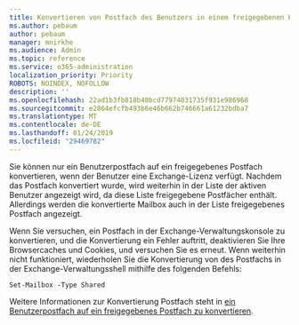 ```yaml
---
title: Konvertieren von Postfach des Benutzers in einem freigegebenen Postfach?
ms.author: pebaum
author: pebaum
manager: mnirkhe
ms.audience: Admin
ms.topic: reference
ms.service: o365-administration
localization_priority: Priority
ROBOTS: NOINDEX, NOFOLLOW
description: ''
ms.openlocfilehash: 22ad1b3fb818b40bcd77974031735f931e986968
ms.sourcegitcommit: e2864efcfb493b6e46b662b746661a61232bdba7
ms.translationtype: MT
ms.contentlocale: de-DE
ms.lasthandoff: 01/24/2019
ms.locfileid: "29469782"
---
```

Sie können nur ein Benutzerpostfach auf ein freigegebenes Postfach konvertieren, wenn der Benutzer eine Exchange-Lizenz verfügt. Nachdem das Postfach konvertiert wurde, wird weiterhin in der Liste der aktiven Benutzer angezeigt wird, da diese Liste freigegebene Postfächer enthält. Allerdings werden die konvertierte Mailbox auch in der Liste freigegebenes Postfach angezeigt. 
  
Wenn Sie versuchen, ein Postfach in der Exchange-Verwaltungskonsole zu konvertieren, und die Konvertierung ein Fehler auftritt, deaktivieren Sie Ihre Browsercaches und Cookies, und versuchen Sie es erneut. Wenn weiterhin nicht funktioniert, wiederholen Sie die Konvertierung von des Postfachs in der Exchange-Verwaltungsshell mithilfe des folgenden Befehls:
  
```
Set-Mailbox -Type Shared
```

Weitere Informationen zur Konvertierung Postfach steht in [ein Benutzerpostfach auf ein freigegebenes Postfach zu konvertieren](https://support.office.com/client/2e122487-e1f5-4f26-ba41-5689249d93ba).
  

